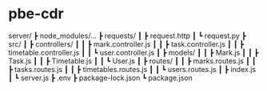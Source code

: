 # pbe-cdr

server/
┣ node_modules/...
┣ requests/
┃ ┣ request.http
┃ ┗ request.py
┣ src/
┃ ┣ controllers/
┃ ┃ ┣ mark.controller.js
┃ ┃ ┣ task.controller.js
┃ ┃ ┣ timetable.controller.js
┃ ┃ ┗ user.controller.js
┃ ┣ models/
┃ ┃ ┣ Mark.js
┃ ┃ ┣ Task.js
┃ ┃ ┣ Timetable.js
┃ ┃ ┗ User.js
┃ ┣ routes/
┃ ┃ ┣ marks.routes.js
┃ ┃ ┣ tasks.routes.js
┃ ┃ ┣ timetables.routes.js
┃ ┃ ┗ users.routes.js
┃ ┣ index.js
┃ ┗ server.js
┣ .env
┣ package-lock.json
┗ package.json